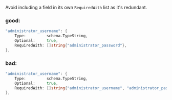 Avoid including a field in its own `RequiredWith` list as it's redundant.

### good:
```go
"administrator_username": {
    Type:         schema.TypeString,
    Optional:     true,
    RequiredWith: []string{"administrator_password"},
},
```

### bad:
```go
"administrator_username": {
    Type:         schema.TypeString,
    Optional:     true,
    RequiredWith: []string{"administrator_username", "administrator_password"},
},
```
